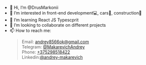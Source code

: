 - 👋 Hi, I’m @DrusMarkonii
- 👀 I’m interested in front-end development💻, cars🚗, construction🔨
- 🌱  I’m learning React JS Typescprit
- 💞️ I’m looking to collaborate on different projects
- 📫 How to reach me: 
  >Email: [andrey8566ok@gmail.com](mailto:andrey8566ok@gmail.com)   
  >Telegram: [@MakarevichAndrey](t.me/MakarevichAndrey)    
  >Phone: [+375298518422](tel:+375298518422)     
  >Linkedin:[@andrey-makarevich](https://www.linkedin.com/in/andrey-makarevich/) 

